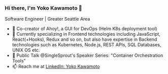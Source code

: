 ### Hi there, I'm Yoko Kawamoto 👋

Software Engineer | Greater Seattle Area

- 🔭 Co-creator of Ahoy!, a GUI for DevOps (Helm K8s deployment tool)
- 🌱 Currently specializing in Frontend technologies including JavaScript, React(+Hooks), Redux and so on, but also have expertise in Backend technologies such as Kubernetes, Node.js, REST APIs, SQL Databases, UNIX OS etc.
- 💬 Public Talk @SingleSprout's Speaker Series: "Container Orchestration Tools"
- 📫 Reach me at [LinkedIn: Yoko Kawamoto](https://www.linkedin.com/in/yokokawamoto/)

<!--
**libero-yoko/libero-yoko** is a ✨ _special_ ✨ repository because its `README.md` (this file) appears on your GitHub profile.

Here are some ideas to get you started:

- 🔭 I’m currently working on ...
- 🌱 I’m currently learning ...
- 👯 I’m looking to collaborate on ...
- 🤔 I’m looking for help with ...
- 💬 Ask me about ...
- 📫 How to reach me: ...
- 😄 Pronouns: ...
- ⚡ Fun fact: ...
-->
